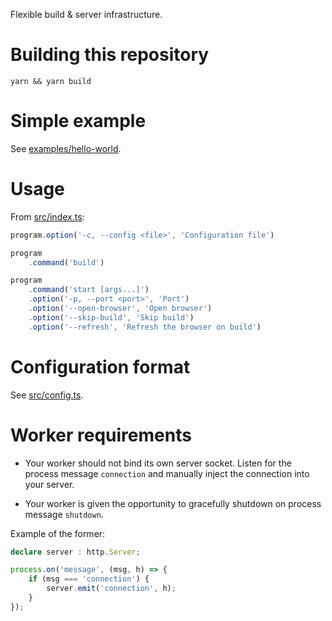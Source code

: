 
Flexible build & server infrastructure.

Building this repository
========================

`yarn && yarn build`

Simple example
==============

See [examples/hello-world](examples/hello-world).

Usage
=====

From [src/index.ts](src/index.ts):

```typescript
program.option('-c, --config <file>', 'Configuration file')

program
    .command('build')

program
    .command('start [args...]')
    .option('-p, --port <port>', 'Port')
    .option('--open-browser', 'Open browser')
    .option('--skip-build', 'Skip build')
    .option('--refresh', 'Refresh the browser on build')

```

Configuration format
====================

See [src/config.ts](src/config.ts).


Worker requirements
===================

- Your worker should not bind its own server socket. Listen for the process message `connection` and manually inject the connection into your server.

- Your worker is given the opportunity to gracefully shutdown on process message `shutdown`.

Example of the former:

```typescript
declare server : http.Server;

process.on('message', (msg, h) => {
    if (msg === 'connection') {
        server.emit('connection', h);
    }
});
```
